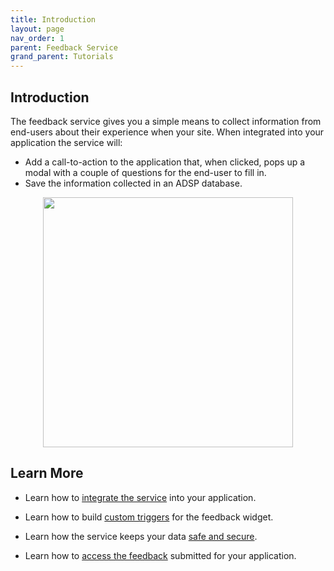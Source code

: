 ```yaml
---
title: Introduction
layout: page
nav_order: 1
parent: Feedback Service
grand_parent: Tutorials
---
```


## Introduction

The feedback service gives you a simple means to collect information from end-users about their experience when your site. When integrated into your application the service will:

- Add a call-to-action to the application that, when clicked, pops up a modal with a couple of questions for the end-user to fill in.
- Save the information collected in an ADSP database.

<p align='center' with='100%'>
  <img src='/adsp-monorepo/assets/feedback-service/feedbackWidget.png' width='400px'/>
</p>

## Learn More

- Learn how to [integrate the service](/adsp-monorepo/tutorials/feedback-service/installation.html) into your application.

- Learn how to build [custom triggers](/adsp-monorepo/tutorials/feedback-service/triggering.html) for the feedback widget.

- Learn how the service keeps your data [safe and secure](/adsp-monorepo/tutorials/feedback-service/security.html).

- Learn how to [access the feedback](/adsp-monorepo/tutorials/feedback-service/accessing-data.html) submitted for your application.
